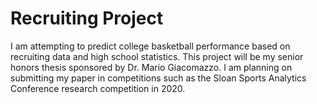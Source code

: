 # Recruiting Project #
I am attempting to predict college basketball performance based on recruiting data and high school statistics.
This project will be my senior honors thesis sponsored by Dr. Mario Giacomazzo.
I am planning on submitting my paper in competitions such as the Sloan Sports Analytics Conference research competition in 2020.
